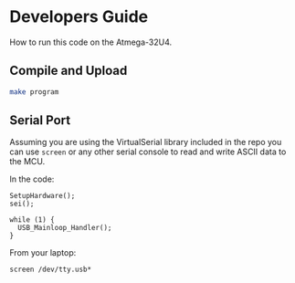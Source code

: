 # Developers Guide

How to run this code on the Atmega-32U4.

## Compile and Upload

```sh
make program
```

## Serial Port

Assuming you are using the VirtualSerial library included in the repo you can use `screen` or any other serial console to read and write ASCII data to the MCU.

In the code:

```
SetupHardware();
sei();

while (1) {
  USB_Mainloop_Handler();
}
```

From your laptop:

```
screen /dev/tty.usb*
```
